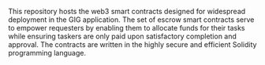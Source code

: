 This repository hosts the web3 smart contracts designed for widespread deployment in the GIG application. The set of escrow smart contracts serve to empower requesters by enabling them to allocate funds for their tasks while ensuring taskers are only paid upon satisfactory completion and approval. The contracts are written in the highly secure and efficient Solidity programming language.
